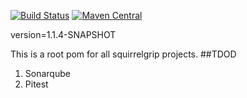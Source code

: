 [![Build Status](https://travis-ci.com/SquirrelGrip/root.svg?branch=develop)](https://travis-ci.com/SquirrelGrip/root)
[![Maven Central](https://maven-badges.herokuapp.com/maven-central/com.github.squirrelgrip/root/badge.svg)](https://maven-badges.herokuapp.com/maven-central/com.github.squirrelgrip/root)

version=1.1.4-SNAPSHOT

This is a root pom for all squirrelgrip projects. 
##TDOD
1. Sonarqube
2. Pitest

